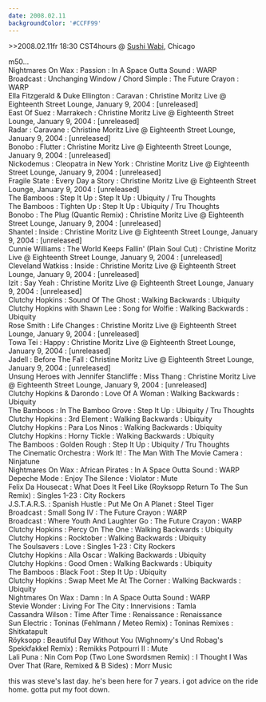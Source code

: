 ```yaml
---
date: 2008.02.11
backgroundColor: '#CCFF99'
---
```


\>>2008.02.11fr 18:30 CST4hours @ [Sushi Wabi](http://www.sushiwabi.com/), Chicago


m50...  
Nightmares On Wax : Passion : In A Space Outta Sound : WARP  
Broadcast : Unchanging Window / Chord Simple : The Future Crayon : WARP  
Ella Fitzgerald & Duke Ellington : Caravan : Christine Moritz Live @ Eighteenth Street Lounge, January 9, 2004 : \[unreleased\]  
East Of Suez : Marrakech : Christine Moritz Live @ Eighteenth Street Lounge, January 9, 2004 : \[unreleased\]  
Radar : Caravane : Christine Moritz Live @ Eighteenth Street Lounge, January 9, 2004 : \[unreleased\]  
Bonobo : Flutter : Christine Moritz Live @ Eighteenth Street Lounge, January 9, 2004 : \[unreleased\]  
Nickodemus : Cleopatra in New York : Christine Moritz Live @ Eighteenth Street Lounge, January 9, 2004 : \[unreleased\]  
Fragile State : Every Day a Story : Christine Moritz Live @ Eighteenth Street Lounge, January 9, 2004 : \[unreleased\]  
The Bamboos : Step It Up : Step It Up : Ubiquity / Tru Thoughts  
The Bamboos : Tighten Up : Step It Up : Ubiquity / Tru Thoughts  
Bonobo : The Plug (Quantic Remix) : Christine Moritz Live @ Eighteenth Street Lounge, January 9, 2004 : \[unreleased\]  
Shantel : Inside : Christine Moritz Live @ Eighteenth Street Lounge, January 9, 2004 : \[unreleased\]  
Cunnie Williams : The World Keeps Fallin' (Plain Soul Cut) : Christine Moritz Live @ Eighteenth Street Lounge, January 9, 2004 : \[unreleased\]  
Cleveland Watkiss : Inside : Christine Moritz Live @ Eighteenth Street Lounge, January 9, 2004 : \[unreleased\]  
Izit : Say Yeah : Christine Moritz Live @ Eighteenth Street Lounge, January 9, 2004 : \[unreleased\]  
Clutchy Hopkins : Sound Of The Ghost : Walking Backwards : Ubiquity  
Clutchy Hopkins with Shawn Lee : Song for Wolfie : Walking Backwards : Ubiquity  
Rose Smith : Life Changes : Christine Moritz Live @ Eighteenth Street Lounge, January 9, 2004 : \[unreleased\]  
Towa Tei : Happy : Christine Moritz Live @ Eighteenth Street Lounge, January 9, 2004 : \[unreleased\]  
Jadell : Before The Fall : Christine Moritz Live @ Eighteenth Street Lounge, January 9, 2004 : \[unreleased\]  
Unsung Heroes with Jennifer Stancliffe : Miss Thang : Christine Moritz Live @ Eighteenth Street Lounge, January 9, 2004 : \[unreleased\]  
Clutchy Hopkins & Darondo : Love Of A Woman : Walking Backwards : Ubiquity  
The Bamboos : In The Bamboo Grove : Step It Up : Ubiquity / Tru Thoughts  
Clutchy Hopkins : 3rd Element : Walking Backwards : Ubiquity  
Clutchy Hopkins : Para Los Ninos : Walking Backwards : Ubiquity  
Clutchy Hopkins : Horny Tickle : Walking Backwards : Ubiquity  
The Bamboos : Golden Rough : Step It Up : Ubiquity / Tru Thoughts  
The Cinematic Orchestra : Work It! : The Man With The Movie Camera : Ninjatune  
Nightmares On Wax : African Pirates : In A Space Outta Sound : WARP  
Depeche Mode : Enjoy The Silence : Violator : Mute  
Felix Da Housecat : What Does It Feel Like (Royksopp Return To The Sun Remix) : Singles 1-23 : City Rockers  
J.S.T.A.R.S. : Spanish Hustle : Put Me On A Planet : Steel Tiger  
Broadcast : Small Song IV : The Future Crayon : WARP  
Broadcast : Where Youth And Laughter Go : The Future Crayon : WARP  
Clutchy Hopkins : Percy On The One : Walking Backwards : Ubiquity  
Clutchy Hopkins : Rocktober : Walking Backwards : Ubiquity  
The Soulsavers : Love : Singles 1-23 : City Rockers  
Clutchy Hopkins : Alla Oscar : Walking Backwards : Ubiquity  
Clutchy Hopkins : Good Omen : Walking Backwards : Ubiquity  
The Bamboos : Black Foot : Step It Up : Ubiquity  
Clutchy Hopkins : Swap Meet Me At The Corner : Walking Backwards : Ubiquity  
Nightmares On Wax : Damn : In A Space Outta Sound : WARP  
Stevie Wonder : Living For The City : Innervisions : Tamla  
Cassandra Wilson : Time After Time : Renaissance : Renaissance  
Sun Electric : Toninas (Fehlmann / Meteo Remix) : Toninas Remixes : Shitkatapult  
Röyksopp : Beautiful Day Without You (Wighnomy's Und Robag's Spekkfakkel Remix) : Remikks Potpourri II : Mute  
Lali Puna : Nin Com Pop (Two Lone Swordsmen Remix) : I Thought I Was Over That (Rare, Remixed & B Sides) : Morr Music  

this was steve's last day. he's been here for 7 years. i got advice on the ride home. gotta put my foot down.